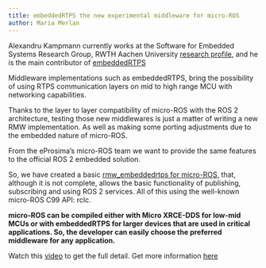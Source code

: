 ```yaml
---
title: embeddedRTPS the new experimental middleware for micro-ROS
author: Maria Merlan
---
```

Alexandru Kampmann currently works at the Software for Embedded Systems Research Group, RWTH Aachen University [research profile](https://www.researchgate.net/profile/Alexandru-Kampmann-2), and he is the main contributor of [embeddedRTPS](https://github.com/embedded-software-laboratory/embeddedRTPS)

Middleware implementations such as embeddedRTPS, bring the possibility of using RTPS communication layers on mid to high range MCU with networking capabilities.

Thanks to the layer to layer compatibility of micro-ROS with the ROS 2 architecture, testing those new middlewares is just a matter of writing a new RMW implementation. As well as making some porting adjustments due to the embedded nature of micro-ROS.


From the eProsima’s micro-ROS team we want to provide the same features to the official ROS 2 embedded solution.

So, we have created a basic [rmw_embeddedrtps for micro-ROS](https://github.com/micro-ROS/rmw_embeddedrtps), that, although it is not complete, allows the basic functionality of publishing, subscribing and using ROS 2 services. All of this using the well-known micro-ROS C99 API: rclc.

**micro-ROS can be compiled either with Micro XRCE-DDS for low-mid MCUs or with embeddedRTPS for larger devices that are used in critical applications. So, the developer can easily choose the preferred middleware for any application.**

Watch this [video](https://www.youtube.com/watch?v=AHs_Ysi6IGw) to get the full detail.
Get more information [here](https://discourse.ros.org/t/embeddedrtps-the-new-experimental-middleware-for-micro-ros/22741?u=mamerlan)
